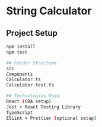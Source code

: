 # String Calculator

## Project Setup

```bash
npm install
npm test

## Folder Structure
src
Components
Calculator.ts
Calculator.test.ts

## Technologies Used
React (CRA setup)
Jest + React Testing Library
TypeScript
ESLint + Prettier (optional setup)